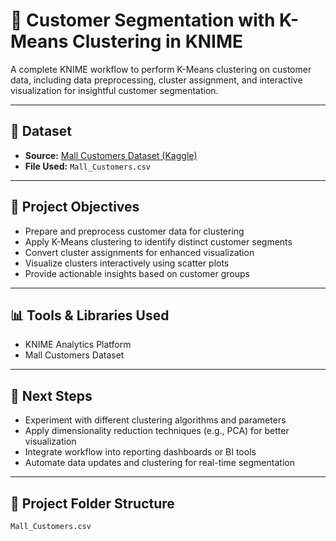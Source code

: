 # 🧠 Customer Segmentation with K-Means Clustering in KNIME

A complete KNIME workflow to perform K-Means clustering on customer data, including data preprocessing, cluster assignment, and interactive visualization for insightful customer segmentation.

---

## 📁 Dataset
- **Source:** [Mall Customers Dataset (Kaggle)](https://www.kaggle.com/vjchoudhary7/customer-segmentation-tutorial-in-python)
- **File Used:** `Mall_Customers.csv`

---

## 🎯 Project Objectives
- Prepare and preprocess customer data for clustering
- Apply K-Means clustering to identify distinct customer segments
- Convert cluster assignments for enhanced visualization
- Visualize clusters interactively using scatter plots
- Provide actionable insights based on customer groups

---

## 📊 Tools & Libraries Used
- KNIME Analytics Platform  
- Mall Customers Dataset

---

## 🚀 Next Steps
- Experiment with different clustering algorithms and parameters  
- Apply dimensionality reduction techniques (e.g., PCA) for better visualization  
- Integrate workflow into reporting dashboards or BI tools  
- Automate data updates and clustering for real-time segmentation  

---

## 📂 Project Folder Structure

```
Mall_Customers.csv
```
